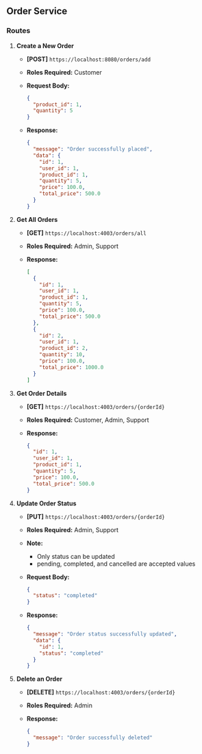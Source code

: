 ## Order Service

### Routes

1. **Create a New Order**

   - **[POST]** `https://localhost:8080/orders/add`
   - **Roles Required:** Customer
   - **Request Body:**

     ```json
     {
       "product_id": 1,
       "quantity": 5
     }
     ```

   - **Response:**

     ```json
     {
       "message": "Order successfully placed",
       "data": {
         "id": 1,
         "user_id": 1,
         "product_id": 1,
         "quantity": 5,
         "price": 100.0,
         "total_price": 500.0
       }
     }
     ```

2. **Get All Orders**

   - **[GET]** `https://localhost:4003/orders/all`
   - **Roles Required:** Admin, Support
   - **Response:**

     ```json
     [
       {
         "id": 1,
         "user_id": 1,
         "product_id": 1,
         "quantity": 5,
         "price": 100.0,
         "total_price": 500.0
       },
       {
         "id": 2,
         "user_id": 1,
         "product_id": 2,
         "quantity": 10,
         "price": 100.0,
         "total_price": 1000.0
       }
     ]
     ```

3. **Get Order Details**

   - **[GET]** `https://localhost:4003/orders/{orderId}`
   - **Roles Required:** Customer, Admin, Support
   - **Response:**

     ```json
     {
       "id": 1,
       "user_id": 1,
       "product_id": 1,
       "quantity": 5,
       "price": 100.0,
       "total_price": 500.0
     }
     ```

4. **Update Order Status**

   - **[PUT]** `https://localhost:4003/orders/{orderId}`
   - **Roles Required:** Admin, Support
   - **Note:**
        - Only status can be updated
        - pending, completed, and cancelled are accepted values
   - **Request Body:**

     ```json
     {
       "status": "completed"
     }
     ```

   - **Response:**

     ```json
     {
       "message": "Order status successfully updated",
       "data": {
         "id": 1,
         "status": "completed"
       }
     }
     ```

5. **Delete an Order**

   - **[DELETE]** `https://localhost:4003/orders/{orderId}`
   - **Roles Required:** Admin
   - **Response:**

     ```json
     {
       "message": "Order successfully deleted"
     }
     ```
